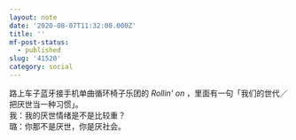 ```yaml
---
layout: note
date: '2020-08-07T11:32:00.000Z'
title: ''
mf-post-status:
  - published
slug: '41520'
category: social
---
```

路上车子蓝牙接手机单曲循环椅子乐团的 *Rollin&#39; on* ，里面有一句「我们的世代／把厌世当一种习惯」。   
我：我的厌世情绪是不是比较重？   
璐：你那不是厌世，你是厌社会。
